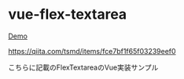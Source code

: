 # vue-flex-textarea

[Demo](https://ryou.github.io/vue-flex-textarea/dist/)

https://qiita.com/tsmd/items/fce7bf1f65f03239eef0

こちらに記載のFlexTextareaのVue実装サンプル
